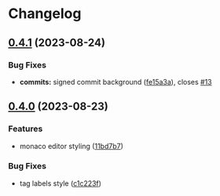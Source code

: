 # Changelog

## [0.4.1](https://github.com/catppuccin/gitea/compare/v0.4.0...v0.4.1) (2023-08-24)


### Bug Fixes

* **commits:** signed commit background ([fe15a3a](https://github.com/catppuccin/gitea/commit/fe15a3ac012e0bcbfd57bcdb3e83382164c7e9f3)), closes [#13](https://github.com/catppuccin/gitea/issues/13)

## [0.4.0](https://github.com/catppuccin/gitea/compare/v0.3.1...v0.4.0) (2023-08-23)


### Features

* monaco editor styling ([11bd7b7](https://github.com/catppuccin/gitea/commit/11bd7b77ece1d761828ffeb87a053e78acc050a2))


### Bug Fixes

* tag labels style ([c1c223f](https://github.com/catppuccin/gitea/commit/c1c223fe50c7286bc023d2798761293f25cfc080))
